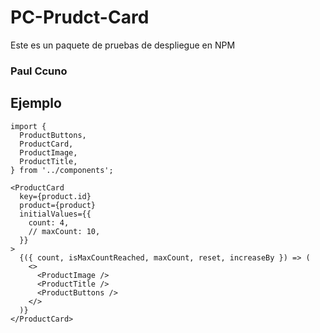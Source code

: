 # PC-Prudct-Card

Este es un paquete de pruebas de despliegue en NPM

### Paul Ccuno

## Ejemplo

```tsx
import {
  ProductButtons,
  ProductCard,
  ProductImage,
  ProductTitle,
} from '../components';
```

```tsx
<ProductCard
  key={product.id}
  product={product}
  initialValues={{
    count: 4,
    // maxCount: 10,
  }}
>
  {({ count, isMaxCountReached, maxCount, reset, increaseBy }) => (
    <>
      <ProductImage />
      <ProductTitle />
      <ProductButtons />
    </>
  )}
</ProductCard>
```
